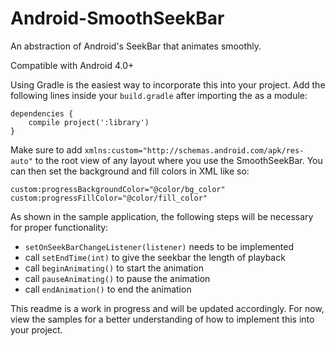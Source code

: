 Android-SmoothSeekBar
=====================

An abstraction of Android's SeekBar that animates smoothly.

Compatible with Android 4.0+

Using Gradle is the easiest way to incorporate this into your project. Add the following lines inside your `build.gradle` after importing the as a module:

````
dependencies {
    compile project(':library')
}
````

Make sure to add `xmlns:custom="http://schemas.android.com/apk/res-auto"` to the root view of any layout where you use the SmoothSeekBar. You can then set the background and fill colors in XML like so:
````
custom:progressBackgroundColor="@color/bg_color"
custom:progressFillColor="@color/fill_color"
````

As shown in the sample application, the following steps will be necessary for proper functionality:
- `setOnSeekBarChangeListener(listener)` needs to be implemented
- call `setEndTime(int)` to give the seekbar the length of playback
- call `beginAnimating()` to start the animation
- call `pauseAnimating()` to pause the animation
- call `endAnimation()` to end the animation




This readme is a work in progress and will be updated accordingly. For now, view the samples for a better understanding of how to implement this into your project.
